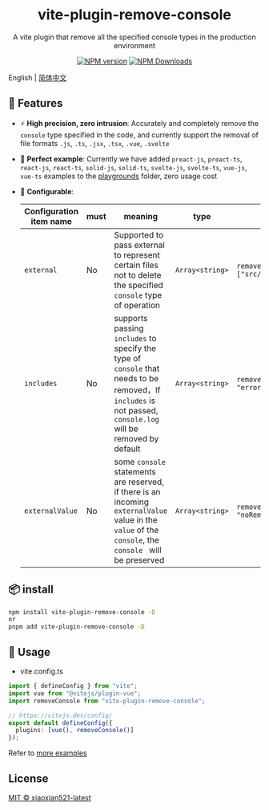 <h1 align="center">vite-plugin-remove-console</h1>
<p align="center">A vite plugin that remove all the specified console types in the production environment</p>

<p align="center">
<a href="https://www.npmjs.com/package/vite-plugin-remove-console" target="__blank"><img src="https://img.shields.io/npm/v/vite-plugin-remove-console?color=a1b858&label=" alt="NPM version"></a>
<a href="https://www.npmjs.com/package/vite-plugin-remove-console" target="__blank"><img alt="NPM Downloads" src="https://img.shields.io/npm/dm/vite-plugin-remove-console?color=50a36f&label="></a>
</p>

English | [简体中文](./README.zh_CN.md)

## 🚀 Features

- ⚡ **High precision, zero intrusion**: Accurately and completely remove the `console` type specified in the code, and currently support the removal of file formats `.js`, `.ts`, `.jsx`, `.tsx`, `.vue`, `.svelte`
- 🧪 **Perfect example**: Currently we have added `preact-js`, `preact-ts`, `react-js`, `react-ts`, `solid-js`, `solid-ts`, `svelte-js`, `svelte-ts`, `vue-js`, `vue-ts` examples to the [playgrounds](https://github.com/xiaoxian521/vite-plugin-remove-console/tree/main/playgrounds) folder, zero usage cost
- 🦾 **Configurable**:

  | Configuration item name | must | meaning                                                                                                                                                      | type            | example                                                               |
  | ----------------------- | ---- | ------------------------------------------------------------------------------------------------------------------------------------------------------------ | --------------- | --------------------------------------------------------------------- |
  | `external`              | No   | Supported to pass external to represent certain files not to delete the specified `console` type of operation                                                                                        | `Array<string>` | `removeConsole ({external: ["src/assets/iconfont/iconfont.js",...]})` |
  | `includes`              | No   | supports passing `includes` to specify the type of `console` that needs to be removed，If `includes` is not passed, `console.log` will be removed by default | `Array<string>` | `removeConsole ({includes: ["log", "warn", "error", "info",...]})`    |
  | `externalValue`         | No   | some `console` statements are reserved, if there is an incoming `externalValue` value in the `value` of the `console`, the `console ` will be preserved      | `Array<string>` | `removeConsole ({externalValue: [ "noRemove", "aa",...]})`            |

## 📦 install

```bash
npm install vite-plugin-remove-console -D
or
pnpm add vite-plugin-remove-console -D
```

## 🦄 Usage

- vite.config.ts

```ts
import { defineConfig } from "vite";
import vue from "@vitejs/plugin-vue";
import removeConsole from "vite-plugin-remove-console";

// https://vitejs.dev/config/
export default defineConfig({
  plugins: [vue(), removeConsole()]
});
```

Refer to [more examples](https://github.com/xiaoxian521/vite-plugin-remove-console/tree/main/playgrounds)

## License

[MIT © xiaoxian521-latest](./LICENSE)

